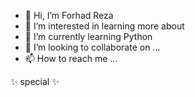 - 👋 Hi, I’m Forhad Reza
- 👀 I’m interested in learning more about
- 🌱 I’m currently learning Python
- 💞️ I’m looking to collaborate on ...
- 📫 How to reach me ... 

✨ special ✨
